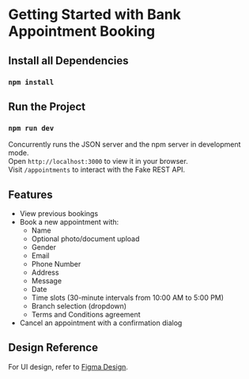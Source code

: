 # Getting Started with Bank Appointment Booking

## Install all Dependencies

### `npm install`

## Run the Project

### `npm run dev`

Concurrently runs the JSON server and the npm server in development mode.  
Open `http://localhost:3000` to view it in your browser.  
Visit `/appointments` to interact with the Fake REST API.

## Features

- View previous bookings
- Book a new appointment with:
  - Name
  - Optional photo/document upload
  - Gender
  - Email
  - Phone Number
  - Address
  - Message
  - Date
  - Time slots (30-minute intervals from 10:00 AM to 5:00 PM)
  - Branch selection (dropdown)
  - Terms and Conditions agreement
- Cancel an appointment with a confirmation dialog

## Design Reference

For UI design, refer to [Figma Design](https://www.figma.com/file/ucab4KgRr2EfSv7rUKtwbI/Mero-Booking?node-id=21%3A141).
